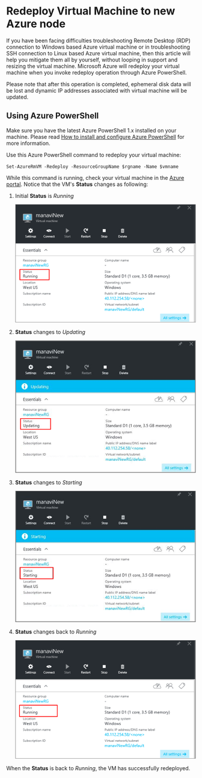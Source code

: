 <properties 
	pageTitle="Redeploy Virtual Machines | Microsoft Azure" 
	description="Describes how to redeploy Virtual Machines to mitigate SSH connection issues." 
	services="virtual-machines-linux" 
	documentationCenter="virtual-machines" 
	authors="dsk-2015" 
	manager="timlt"
	tags="azure-resource-manager,top-support-issue" 
/>
	

<tags 
	ms.service="virtual-machines-linux" 
	ms.devlang="na" 
	ms.topic="article" 
	ms.tgt_pltfrm="vm-linux"
	ms.workload="infrastructure" 
	ms.date="03/02/2016" 
	ms.author="dkshir;manavis" 
/>


# Redeploy Virtual Machine to new Azure node

If you have been facing difficulties troubleshooting Remote Desktop (RDP) connection to Windows based Azure virtual machine or in troubleshooting SSH connection to Linux based Azure virtual machine, then this article will help you mitigate them all by yourself, without looping in support and resizing the virtual machine.  Microsoft Azure will redeploy your virtual machine when you invoke redeploy operation through Azure PowerShell. 

Please note that after this operation is completed, ephemeral disk data will be lost and dynamic IP addresses associated with virtual machine will be updated. 


## Using Azure PowerShell

Make sure you have the latest Azure PowerShell 1.x installed on your machine. Please read [How to install and configure Azure PowerShell](../articles/powershell-install-configure.md) for more information.

Use this Azure PowerShell command to redeploy your virtual machine:

	Set-AzureRmVM -Redeploy -ResourceGroupName $rgname -Name $vmname 


While this command is running, check your virtual machine in the [Azure portal](https://portal.azure.com). Notice that the VM's **Status** changes as following:

1. Initial **Status** is *Running*

	![Redeploy initial status](./media/virtual-machines-linux-redeploy-to-new-node/statusrunning1.png)

2. **Status** changes to *Updating*

	![Redeploy status Updating](./media/virtual-machines-linux-redeploy-to-new-node/statusupdating.png)

3. **Status** changes to *Starting*

	![Redeploy status Starting](./media/virtual-machines-linux-redeploy-to-new-node/statusstarting.png)

4. **Status** changes back to *Running*

	![Redeploy final status](./media/virtual-machines-linux-redeploy-to-new-node/statusrunning2.png)

When the **Status** is back to *Running*, the VM has successfully redeployed. 

